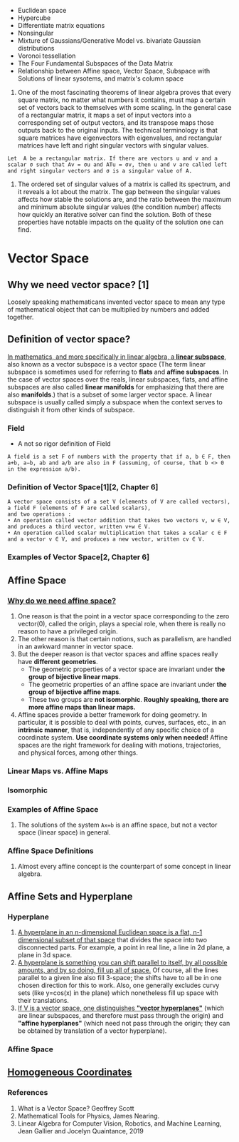 * Euclidean space
* Hypercube
* Differentiate matrix equations
* Nonsingular
* Mixture of Gaussians/Generative Model vs. bivariate Gaussian distributions
* Voronoi tessellation
* The Four Fundamental Subspaces of the Data Matrix
* Relationship between Affine space, Vector Space, Subspace with Solutions of linear sysotems, and matrix's column space


1. One of the most fascinating theorems of linear algebra proves that every square matrix, no matter what numbers it contains, must map a certain set of vectors back to themselves with some scaling. In the general case of a rectangular matrix, it maps a set of input vectors into a corresponding set of output vectors, and its transpose maps those outputs back to the original inputs. The technical terminology is that square matrices have eigenvectors with eigenvalues, and rectangular matrices have left and right singular vectors with singular values.

```
Let  A be a rectangular matrix. If there are vectors u and v and a scalar σ such that Av = σu and ATu = σv, then u and v are called left and right singular vectors and σ is a singular value of A.

```
1. The ordered set of singular values of a matrix is called its spectrum, and it reveals a lot about the matrix. The gap between the singular values affects how stable the solutions are, and the ratio between the maximum and minimum absolute singular values (the condition number) affects how quickly an iterative solver can find the solution. Both of these properties have notable impacts on the quality of the solution one can find.



# Vector Space
## Why we need vector space? [1]
Loosely speaking mathematicans invented vector space to mean any type of mathematical object that can be multiplied by numbers and added together.

## Definition of vector space?
[In mathematics, and more specifically in linear algebra, a **linear subspace**](https://en.wikipedia.org/wiki/Linear_subspace), also known as a vector subspace is a vector space (The term linear subspace is sometimes used for referring to **flats** and **affine subspaces**. In the case of vector spaces over the reals, linear subspaces, flats, and affine subspaces are also called **linear manifolds** for emphasizing that there are also **manifolds**.) that is a subset of some larger vector space. A linear subspace is usually called simply a subspace when the context serves to distinguish it from other kinds of subspace.


### Field
* A not so rigor definition of Field
```
A field is a set F of numbers with the property that if a, b ∈ F, then a+b, a−b, ab and a/b are also in F (assuming, of course, that b <> 0 in the expression a/b).
```

### Definition of Vector Space[1][2, Chapter 6]
```
A vector space consists of a set V (elements of V are called vectors), a field F (elements of F are called scalars), 
and two operations :
• An operation called vector addition that takes two vectors v, w ∈ V, and produces a third vector, written v+w ∈ V.
• An operation called scalar multiplication that takes a scalar c ∈ F and a vector v ∈ V, and produces a new vector, written cv ∈ V.
```

### Examples of Vector Space[2, Chapter 6]

## Affine Space
### [Why do we need affine space? ](http://www.cis.upenn.edu/~cis610/geombchap2.pdf)
1. One reason is that the point in a vector space corresponding to the zero vector(0), called the origin, plays a special role, when there is really no reason to have a privileged origin. 
1. The other reason is that certain notions, such as parallelism, are handled in an awkward manner in vector space. 
1. But the deeper reason is that vector spaces and affine spaces really have **different geometries**. 
   * The geometric properties of a vector space are invariant under **the group of bijective linear maps**. 
   * The geometric properties of an affine space are invariant under **the group of bijective affine maps**.
   * These two groups are **not isomorphic**. **Roughly speaking, there are more affine maps than linear maps.**
1. Affine spaces provide a better framework for doing geometry. In particular, it is possible to deal with points, curves, surfaces, etc., in an **intrinsic manner**, that is, independently of any specific choice of a coordinate system. **Use coordinate systems only when needed!** Affine spaces are the right framework for dealing with motions, trajectories, and physical forces, among other things.

### Linear Maps vs. Affine Maps
### Isomorphic

### Examples of Affine Space
1. The solutions of the system ```Ax=b``` is an affine space, but not a vector space (linear space) in general.

### Affine Space Definitions
1. Almost every affine concept is the counterpart of some concept in linear algebra.


## Affine Sets and Hyperplane
### Hyperplane
1. [A hyperplane in an n-dimensional Euclidean space is a flat, n-1 dimensional subset of that space](https://www.quora.com/Support-Vector-Machines-What-is-an-intuitive-explanation-of-hyperplane) that divides the space into two disconnected parts. 
For example, a point in real line, a line in 2d plane, a plane in 3d space.
1. [A hyperplane is something you can shift parallel to itself, by all possible amounts, and by so doing, fill up all of space.](https://math.stackexchange.com/questions/292066/intuition-about-hyperplane) Of course, all the lines parallel to a given line also fill 3-space; the shifts have to all be in one chosen direction for this to work. Also, one generally excludes curvy sets (like y=cos(x) in the plane) which nonetheless fill up space with their translations.
1. [If V is a vector space, one distinguishes **"vector hyperplanes"**](https://en.wikipedia.org/wiki/Hyperplane) (which are linear subspaces, and therefore must pass through the origin) and **"affine hyperplanes"** (which need not pass through the origin; they can be obtained by translation of a vector hyperplane).

### Affine Space

## [Homogeneous Coordinates](https://hackernoon.com/programmers-guide-to-homogeneous-coordinates-73cbfd2bcc65)


### References
1. What is a Vector Space? Geoffrey Scott
1. Mathematical Tools for Physics, James Nearing. 
1. Linear Algebra for Computer Vision, Robotics, and Machine Learning, Jean Gallier and Jocelyn Quaintance, 2019
